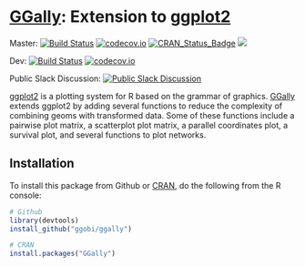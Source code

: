 # [GGally](http://ggobi.github.io/ggally): Extension to [ggplot2](http://docs.ggplot2.org/current/)

Master: [![Build Status](https://travis-ci.org/ggobi/ggally.png?branch=master)](https://travis-ci.org/ggobi/ggally) [![codecov.io](https://codecov.io/github/ggobi/ggally/coverage.svg?branch=master)](https://codecov.io/github/ggobi/ggally?branch=master) [![CRAN_Status_Badge](http://www.r-pkg.org/badges/version/GGally)](http://cran.r-project.org/package=GGally) [![](http://cranlogs.r-pkg.org/badges/GGally)](http://cran.rstudio.com/web/packages/GGally/index.html)


Dev: [![Build Status](https://travis-ci.org/ggobi/ggally.png?branch=dev)](https://travis-ci.org/ggobi/ggally) [![codecov.io](https://codecov.io/github/ggobi/ggally/coverage.svg?branch=dev)](https://codecov.io/github/ggobi/ggally?branch=dev)

Public Slack Discussion: [![Public Slack Discussion](https://ggally-slack.herokuapp.com/badge.svg)](https://ggally-slack.herokuapp.com/)


[ggplot2](http://docs.ggplot2.org/current/) is a plotting system for R based on the grammar of graphics. [GGally](https://ggobi.github.io/ggally) extends ggplot2 by adding several functions to reduce the complexity of combining geoms with transformed data.  Some of these functions include a pairwise plot matrix, a scatterplot plot matrix, a parallel coordinates plot, a survival plot, and several functions to plot networks.

## Installation

To install this package from Github or [CRAN](http://cran.r-project.org/web/packages/GGally/index.html), do the following from the R console:

```r
# Github
library(devtools)
install_github("ggobi/ggally")
```

```r
# CRAN
install.packages("GGally")
```
